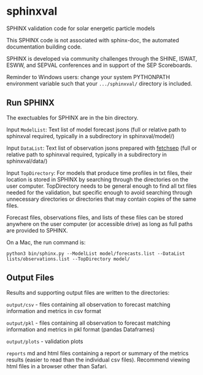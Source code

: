 # sphinxval
SPHINX validation code for solar energetic particle models

This SPHINX code is not associated with sphinx-doc, the automated documentation building code.

SPHINX is developed via community challenges through the SHINE, ISWAT, ESWW, and SEPVAL conferences and in support of the SEP Scoreboards.

Reminder to Windows users: change your system PYTHONPATH environment variable such that your `.../sphinxval/` directory is included.

## Run SPHINX
The exectuables for SPHINX are in the bin directory. 

Input `ModelList`: Text list of model forecast jsons (full or relative path to sphinxval required, typically in a subdirectory in sphinxval/model/)

Input `DataList`: Text list of observation jsons prepared with [fetchsep](https://github.com/ktindiana/fetchsep) (full or relative path to sphinxval required, typically in a subdirectory in sphinxval/data/)

Input `TopDirectory`: For models that produce time profiles in txt files, their location is stored in SPHINX by searching through the directories on the user computer. TopDirectory needs to be general enough to find all txt files needed for the validation, but specific enough to avoid searching through unnecessary directories or directories that may contain copies of the same files. 

Forecast files, observations files, and lists of these files can be stored anywhere on the user computer (or accessible drive) as long as full paths are provided to SPHINX.

On a Mac, the run command is:

`python3 bin/sphinx.py --ModelList model/forecasts.list --DataList lists/observations.list --TopDirectory model/`

## Output Files
Results and supporting output files are written to the directories:

`output/csv` - files containing all observation to forecast matching information and metrics in csv format

`output/pkl` - files containing all observation to forecast matching information and metrics in pkl format (pandas Dataframes)

`output/plots` - validation plots

`reports` md and html files containing a report or summary of the metrics results (easier to read than the individual csv files). Recommend viewing html files in a browser other than Safari.
